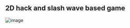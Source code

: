 ## 2D hack and slash wave based game

![image](https://github.com/user-attachments/assets/156cb132-d846-4aec-95bb-10aa3dec3c05)


